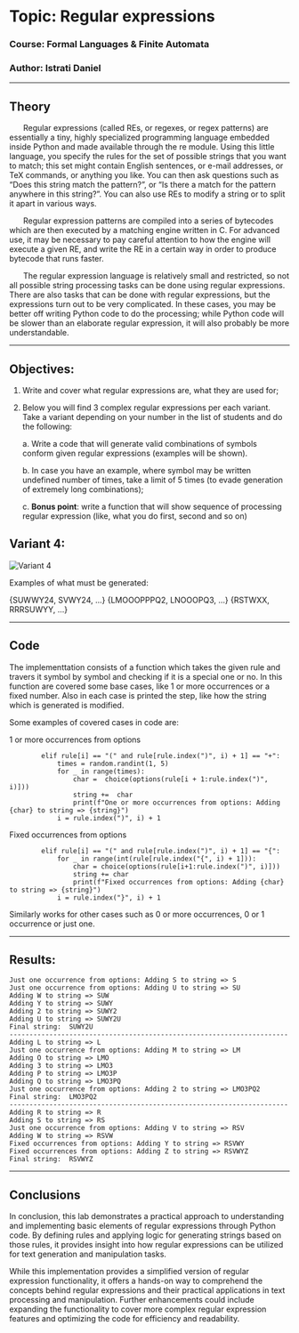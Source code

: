 # Topic: Regular expressions

### Course: Formal Languages & Finite Automata
### Author: Istrati Daniel

----
## Theory

&ensp;&ensp;&ensp; Regular expressions (called REs, or regexes, or regex patterns) are essentially a tiny, highly specialized 
programming language embedded inside Python and made available through the re module. Using this little language, you specify 
the rules for the set of possible strings that you want to match; this set might contain English sentences, or e-mail addresses, 
or TeX commands, or anything you like. You can then ask questions such as “Does this string match the pattern?”, or “Is there a 
match for the pattern anywhere in this string?”. You can also use REs to modify a string or to split it apart in various ways.

&ensp;&ensp;&ensp; Regular expression patterns are compiled into a series of bytecodes which are then executed by a matching engine written in C. 
For advanced use, it may be necessary to pay careful attention to how the engine will execute a given RE, and write the RE in a 
certain way in order to produce bytecode that runs faster.

&ensp;&ensp;&ensp; The regular expression language is relatively small and restricted, so not all possible string processing tasks can be done 
using regular expressions. There are also tasks that can be done with regular expressions, but the expressions turn out to 
be very complicated. In these cases, you may be better off writing Python code to do the processing; while Python code will 
be slower than an elaborate regular expression, it will also probably be more understandable.


----
## Objectives:


1. Write and cover what regular expressions are, what they are used for;

2. Below you will find 3 complex regular expressions per each variant. Take a variant depending on your number in the list of students and do the following:

    a. Write a code that will generate valid combinations of symbols conform given regular expressions (examples will be shown).

    b. In case you have an example, where symbol may be written undefined number of times, take a limit of 5 times (to evade generation of extremely long combinations);

    c. **Bonus point**: write a function that will show sequence of processing regular expression (like, what you do first, second and so on)

## Variant 4:

![Variant 4](/variant_4_task.png)

Examples of what must be generated:

{SUWWY24, SVWY24, ...}
{LMOOOPPPQ2, LNOOOPQ3, ...}
{RSTWXX, RRRSUWYY, ...}

----
## Code
The implementtation consists of a function which takes the given rule and travers it symbol by symbol and checking if it is a special one or no. In this function are covered some base cases, like 1 or more occurrences or a fixed number. Also in each case is printed the step, like how the string which is generated is modified.

Some examples of covered cases in code are:

1 or more occurrences from options
```
        elif rule[i] == "(" and rule[rule.index(")", i) + 1] == "+":
            times = random.randint(1, 5)
            for _ in range(times):
                char =  choice(options(rule[i + 1:rule.index(")", i)]))
                string +=  char
                print(f"One or more occurrences from options: Adding {char} to string => {string}")
            i = rule.index(")", i) + 1
```

Fixed occurrences from options

```
        elif rule[i] == "(" and rule[rule.index(")", i) + 1] == "{":
            for _ in range(int(rule[rule.index("{", i) + 1])):
                char = choice(options(rule[i+1:rule.index(")", i)]))
                string += char
                print(f"Fixed occurrences from options: Adding {char} to string => {string}")
            i = rule.index("}", i) + 1
```

Similarly works for other cases such as 0 or more occurrences, 0 or 1 occurrence or just one.


----
## Results:

```commandline
Just one occurrence from options: Adding S to string => S
Just one occurrence from options: Adding U to string => SU
Adding W to string => SUW
Adding Y to string => SUWY
Adding 2 to string => SUWY2
Adding U to string => SUWY2U
Final string:  SUWY2U
----------------------------------------------------------------------
Adding L to string => L
Just one occurrence from options: Adding M to string => LM
Adding O to string => LMO
Adding 3 to string => LMO3
Adding P to string => LMO3P
Adding Q to string => LMO3PQ
Just one occurrence from options: Adding 2 to string => LMO3PQ2
Final string:  LMO3PQ2
----------------------------------------------------------------------
Adding R to string => R
Adding S to string => RS
Just one occurrence from options: Adding V to string => RSV
Adding W to string => RSVW
Fixed occurrences from options: Adding Y to string => RSVWY
Fixed occurrences from options: Adding Z to string => RSVWYZ
Final string:  RSVWYZ

```

----
## Conclusions

In conclusion, this lab demonstrates a practical approach to understanding and implementing basic elements of regular expressions through Python code. By defining rules and applying logic for generating strings based on those rules, it provides insight into how regular expressions can be utilized for text generation and manipulation tasks.

While this implementation provides a simplified version of regular expression functionality, it offers a hands-on way to comprehend the concepts behind regular expressions and their practical applications in text processing and manipulation. Further enhancements could include expanding the functionality to cover more complex regular expression features and optimizing the code for efficiency and readability.



